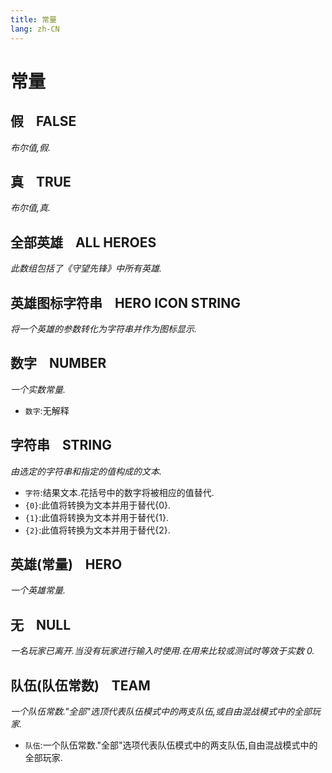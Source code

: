 ```yaml
---
title: 常量
lang: zh-CN
---
```


# 常量



## 假    FALSE

_布尔值,假._



## 真    TRUE

_布尔值,真._



## 全部英雄    ALL HEROES

_此数组包括了《守望先锋》中所有英雄._



## 英雄图标字符串    HERO ICON STRING

_将一个英雄的参数转化为字符串并作为图标显示._



## 数字    NUMBER

_一个实数常量._

- `数字`:无解释



## 字符串    STRING

_由选定的字符串和指定的值构成的文本._

- `字符`:结果文本.花括号中的数字将被相应的值替代.
- `{0}`:此值将转换为文本并用于替代{0}.
- `{1}`:此值将转换为文本并用于替代{1}.
- `{2}`:此值将转换为文本并用于替代{2}.



## 英雄(常量)    HERO

_一个英雄常量._



## 无    NULL

_一名玩家已离开.当没有玩家进行输入时使用.在用来比较或测试时等效于实数 0._



## 队伍(队伍常数)    TEAM

_一个队伍常数."全部"选顶代表队伍模式中的两支队伍,或自由混战模式中的全部玩家._

- `队伍`:一个队伍常数."全部"选项代表队伍模式中的两支队伍,自由混战模式中的全部玩家.
